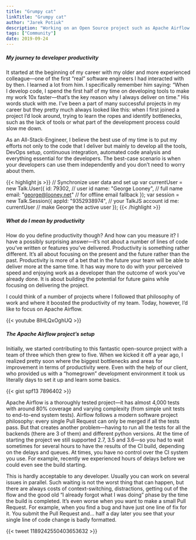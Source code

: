 ```yaml
---
title: "Grumpy cat"
linkTitle: "Grumpy cat"
author: "Jarek Potiuk"
description: "Working on an Open Source project such as Apache Airflow is very demanding but also equally rewarding when you realize how many businesses use it every day."
tags: ["Community"]
date: 2019-09-24
---
```


##### My journey to developer productivity
It started at the beginning of my career with my older and more experienced colleague—one of the first “real” software engineers I had interacted with by then. I learned a lot from him. I specifically remember him saying: “When I develop code, I spend the first half of my time on developing tools to make my work 10x faster—that’s the key reason why I always deliver on time.” His words stuck with me. I’ve been a part of many successful projects in my career but they pretty much always looked like this: when I first joined a project I’d look around, trying to learn the ropes and identify bottlenecks, such as the lack of tools or what part of the development process could slow me down.

As an All-Stack-Engineer, I believe the best use of my time is to put my efforts not only to the code that I deliver but mainly to develop all the tools, DevOps setup, continuous integration, automated code analysis and everything essential for the developers. The best-case scenario is when your developers can use them independently and you don’t need to worry about them.

{{< highlight js >}}
// Synchronize user data and set up
var currentUser = new Talk.User({
    id: 79302,                      // user id
    name: "George Looney",          // full name
    email: "george@looney.net"      // for offline email fallback
});
var session = new Talk.Session({
    appId: "9352938974",            // your TalkJS account id
    me: currentUser                 // make George the active user
});
{{< /highlight >}}

##### What do I mean by productivity
How do you define productivity though? And how can you measure it? I have a possibly surprising answer—it’s not about a number of lines of code you’ve written or features you’ve delivered. Productivity is something rather different. It’s all about focusing on the present and the future rather than the past. Productivity is more of a bet that in the future your team will be able to deliver more at the same time. It has way more to do with your perceived speed and enjoying work as a developer than the outcome of work you’ve already done. It is about building the potential for future gains while focusing on delivering the project.

I could think of a number of projects where I followed that philosophy of work and where it boosted the productivity of my team. Today, however, I’d like to focus on Apache Airflow.

{{< youtube 8IHLQxOghUQ >}}

##### The Apache Airflow project’s setup
Initially, we started contributing to this fantastic open-source project with a team of three which then grew to five. When we kicked it off a year ago, I realized pretty soon where the biggest bottlenecks and areas for improvement in terms of productivity were. Even with the help of our client, who provided us with a “homegrown” development environment it took us literally days to set it up and learn some basics.

{{< gist spf13 7896402 >}}

Apache Airflow is a thoroughly tested project—it has almost 4,000 tests with around 80% coverage and varying complexity (from simple unit tests to end-to-end system tests). Airflow follows a modern software project philosophy: every single Pull Request can only be merged if all the tests pass. But that creates another problem—having to run all the tests for all the backends (there are 3 of them) and different python versions. At the time of starting the project we still supported 2.7, 3.5 and 3.6—so you had to wait sometimes for several hours to have the results of the CI build, depending on the delays and queues. At times, you have no control over the CI system you use. For example, recently we experienced hours of delays before we could even see the build starting.

This is hardly acceptable to any developer. Usually you can work on several issues in parallel. Such waiting is not the worst thing that can happen, but there are always costs of context-switching, distractions, getting out of the flow and the good old “I already forgot what I was doing” phase by the time the build is completed. It’s even worse when you want to make a small Pull Request. For example, when you find a bug and have just one line of fix for it. You submit the Pull Request and… half a day later you see that your single line of code change is badly formatted.

{{< tweet 1189242550403653632 >}}
